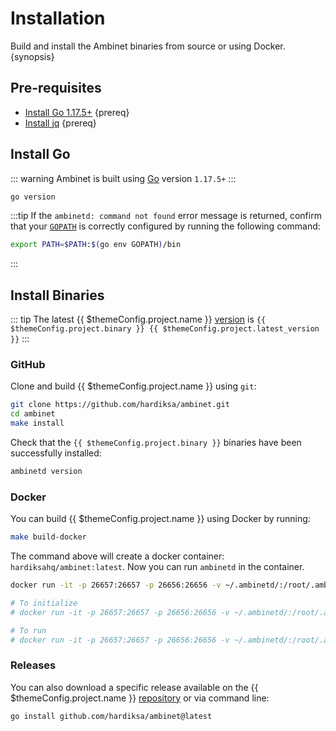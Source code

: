 <!--
order: 1
-->

# Installation

Build and install the Ambinet binaries from source or using Docker. {synopsis}

## Pre-requisites

- [Install Go 1.17.5+](https://golang.org/dl/) {prereq}
- [Install jq](https://stedolan.github.io/jq/download/) {prereq}

## Install Go

::: warning
Ambinet is built using [Go](https://golang.org/dl/) version `1.17.5+`
:::

```bash
go version
```

:::tip
If the `ambinetd: command not found` error message is returned, confirm that your [`GOPATH`](https://golang.org/doc/gopath_code#GOPATH) is correctly configured by running the following command:

```bash
export PATH=$PATH:$(go env GOPATH)/bin
```

:::

## Install Binaries

::: tip
The latest {{ $themeConfig.project.name }} [version](https://github.com/hardiksa/ambinet/releases) is `{{ $themeConfig.project.binary }} {{ $themeConfig.project.latest_version }}`
:::

### GitHub

Clone and build {{ $themeConfig.project.name }} using `git`:

```bash
git clone https://github.com/hardiksa/ambinet.git
cd ambinet
make install
```

Check that the `{{ $themeConfig.project.binary }}` binaries have been successfully installed:

```bash
ambinetd version
```

### Docker

You can build {{ $themeConfig.project.name }} using Docker by running:

```bash
make build-docker
```

The command above will create a docker container: `hardiksahq/ambinet:latest`. Now you can run `ambinetd` in the container.

```bash
docker run -it -p 26657:26657 -p 26656:26656 -v ~/.ambinetd/:/root/.ambinetd hardiksahq/ambinet:latest ambinetd version

# To initialize
# docker run -it -p 26657:26657 -p 26656:26656 -v ~/.ambinetd/:/root/.ambinetd hardiksahq/ambinet:latest ambinetd init test-chain --chain-id test_9000-2

# To run
# docker run -it -p 26657:26657 -p 26656:26656 -v ~/.ambinetd/:/root/.ambinetd hardiksahq/ambinet:latest ambinetd start
```

### Releases

You can also download a specific release available on the {{ $themeConfig.project.name }} [repository](https://github.com/hardiksa/ambinet/releases) or via command line:

```bash
go install github.com/hardiksa/ambinet@latest
```
